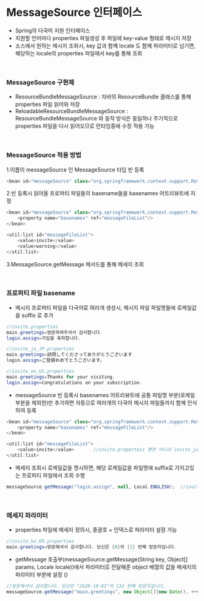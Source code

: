 # MessageSource 인터페이스
* Spring의 다국어 지원 인터페이스
* 지원할 언어마다 properties 파일생성 후 파일에 key-value 형태로 메시지 저장
* 소스에서 원하는 메시지 조회시, key 값과 함꼐 locale 도 함께 파라미터로 넘기면, 해당하는 locale의 properties 파일에서 key를 통해 조회

<br>

### MessageSource 구현체
* ResourceBundleMessageSource : 자바의 ResourceBundle 클래스를 통해 properties 파일 읽어와 저장
* ReloadableResourceBundleMessageSource : ResourceBundleMessageSource 와 동작 방식은 동일하나 주기적으로 properties 파일을 다시 읽어오므로 런타임중에 수정 적용 가능

<br>

### MessageSource 적용 방법
1.이름이 messageSource 인 MessageSource 타입 빈 등록
```java
<bean id="messageSource" class="org.springframework.context.support.ResourceBundleMessageSource"/>
```
2.빈 등록시 읽어올 프로퍼티 파일들의 basename들을 basenames 어트리뷰트에 지정
```java
<bean id="messageSource" class="org.springframework.context.support.ResourceBundleMessageSource">
	<property name="basenames" ref="messageFileList"/>
</bean>

<util:list id="messageFileList">
	<value>invite</value>
	<value>warning</value>
</util:list>
```
3.MessageSource.getMessage 메서드를 통해 메세지 조회

<br>

### 프로퍼티 파일 basename
* 메시지 프로퍼티 파일을 다국어로 여러개 생성시, 메시지 파일 파일명들에 로케일값을 suffix 로 추가
```java
//invite.properties
main.greetings=방문하여주셔서 감사합니다.
login.assign=가입을 축하합니다.

//invite_ja_JP.properties
main.greetings=訪問してくださってありがとうございます
login.assign=ご登録おめでとうございます。

//invite_en_US.properties
main.greetings=Thanks for your visiting.
login.assign=Congratulations on your subscription.
```
* messageSource 빈 등록시 basenames 어트리뷰트에 공통 파일명 부분(로케일부분을 제외한)만 추가하면 자동으로 여러개의 다국어 메시지 파일들까지 함께 인식하여 등록
```java
<bean id="messageSource" class="org.springframework.context.support.ResourceBundleMessageSource">
	<property name="basenames" ref="messageFileList"/>
</bean>

<util:list id="messageFileList">
	<value>invite</value>		//invite.properteis 뿐만 아니라 invite_ja_JP.properties, invite_en_US.properties 파일들까지 함께 등록
</util:list>
```

* 메세지 조회시 로케일값을 명시하면, 해당 로케일값을 파일명에 suffix로 가지고있는 프로퍼티 파일에서 조회 수행
```java
messageSource.getMessage("login.assign", null, Local.ENGLISH);	//invite_en_US.properties 파일에서 조회 수행
``` 

<br>

### 메세지 파라미터
* properties 파일에 메세지 정의시, 중괄호 + 인덱스로 파라미터 설정 가능
```java
//invite_ko_KR.properties
main.greetings=방문해셔서 감사합니다. 당신은 {0}의 {1} 번째 방문자입니다.
```
* getMessage 호출부(messageSource.getMessage(String key, Object[] params, Locale locale))에서 파라미터로 전달해준 object 배열의 값을 메세지의 파라미터 부분에 설정 ()
```java
//방문해셔서 감사합니다. 당신은 "2020-10-01"의 133 번째 방문자입니다.
messageSource.getMessage("main.greetings", new Object[]{new Date(), ++visiterCnt}, Locale.KOREA);
```
